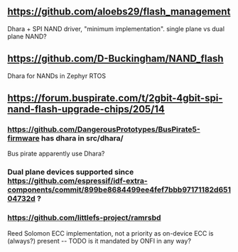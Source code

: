 ## https://github.com/aloebs29/flash_management
Dhara + SPI NAND driver, "minimum implementation". single plane vs dual plane NAND?

## https://github.com/D-Buckingham/NAND_flash
Dhara for NANDs in Zephyr RTOS

## https://forum.buspirate.com/t/2gbit-4gbit-spi-nand-flash-upgrade-chips/205/14
### https://github.com/DangerousPrototypes/BusPirate5-firmware has dhara in src/dhara/
Bus pirate apparently use Dhara?

### Dual plane devices supported since https://github.com/espressif/idf-extra-components/commit/899be8684499ee4fef7bbb97171182d65104732d ?

### https://github.com/littlefs-project/ramrsbd
Reed Solomon ECC implementation, not a priority as on-device ECC is (always?) present -- TODO is it mandated by ONFI in any way?